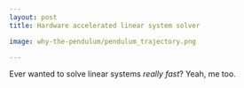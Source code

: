 ```yaml
---
layout: post
title: Hardware accelerated linear system solver

image: why-the-pendulum/pendulum_trajectory.png

---
```


Ever wanted to solve linear systems <em>really fast</em>? Yeah, me too.